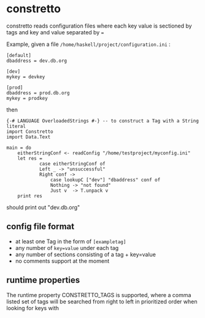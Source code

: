 # constretto

constretto reads configuration files where each key value is sectioned by tags and key and value separated by `=`

Example, given a file `/home/haskell/project/configuration.ini` :

```
[default]
dbaddress = dev.db.org

[dev]
mykey = devkey

[prod]
dbaddress = prod.db.org 
mykey = prodkey
```

then

    {-# LANGUAGE OverloadedStrings #-} -- to construct a Tag with a String literal
    import Constretto
    import Data.Text

    main = do
        eitherStringConf <- readConfig "/home/testproject/myconfig.ini"
        let res =
                case eitherStringConf of
                Left _ -> "unsuccessful"
                Right conf ->
                    case lookupC ["dev"] "dbaddress" conf of
                    Nothing -> "not found"
                    Just v  -> T.unpack v
        print res

should print out "dev.db.org"

## config file format

* at least one Tag in the form of `[exampletag]`
* any number of `key=value` under each tag
* any number of sections consisting of a tag + key=value
* no comments support at the moment


## runtime properties

  The runtime property CONSTRETTO_TAGS is supported, where a comma listed set of tags will be searched from right to left in prioritized
  order when looking for keys with 